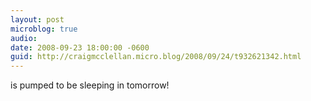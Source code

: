 ```yaml
---
layout: post
microblog: true
audio: 
date: 2008-09-23 18:00:00 -0600
guid: http://craigmcclellan.micro.blog/2008/09/24/t932621342.html
---
```

is pumped to be sleeping in tomorrow!
